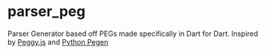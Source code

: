 # parser_peg

Parser Generator based off PEGs made specifically in Dart for Dart.
Inspired by [Peggy.js](https://github.com/peggyjs/peggy.git) and [Python Pegen](https://github.com/we-like-parsers/pegen)
